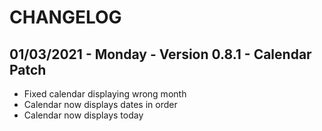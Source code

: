 # CHANGELOG
## 01/03/2021 - Monday - Version 0.8.1 - Calendar Patch
- Fixed calendar displaying wrong month
- Calendar now displays dates in order
- Calendar now displays today